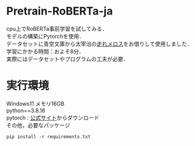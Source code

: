 # Pretrain-RoBERTa-ja
cpu上でRoBERTa事前学習を試してみる．\
モデルの構築にPytorchを使用．\
データセットに青空文庫から太宰治の[走れメロス](https://www.aozora.gr.jp/cards/000035/card1567.html "走れメロス")をお借りして使用しました．\
学習にかかる時間：およそ8分．\
実際にはデータセットやプログラムの工夫が必要．
# 実行環境
Windows11 メモリ16GB\
python==3.8.18\
pytorch : [公式サイト](https://pytorch.org/ "pytorch")からダウンロード\
その他，必要なパッケージ
```
pip install -r requirements.txt
```



